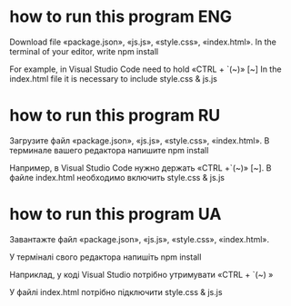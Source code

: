 # how to run this program ENG

Download file «package.json», «js.js», «style.css», «index.html».
In the terminal of your editor, write npm install

For example, in Visual Studio Code need to hold «CTRL + `(~)» [~]
In the index.html file it is necessary to include style.css & js.js

# how to run this program RU

Загрузите файл «package.json», «js.js», «style.css», «index.html». В терминале вашего редактора напишите npm install

Например, в Visual Studio Code нужно держать «CTRL +`(~)» [~]. В файле index.html необходимо включить style.css & js.js

# how to run this program UA

Завантажте файл «package.json», «js.js», «style.css», «index.html». 

У терміналі свого редактора напишіть npm install

Наприклад, у коді Visual Studio потрібно утримувати «CTRL + `(~) » 

У файлі index.html потрібно підключити style.css & js.js
